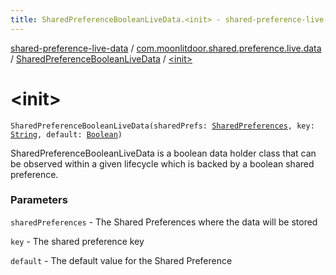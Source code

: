 ```yaml
---
title: SharedPreferenceBooleanLiveData.<init> - shared-preference-live-data
---
```


[shared-preference-live-data](../../index.html) / [com.moonlitdoor.shared.preference.live.data](../index.html) / [SharedPreferenceBooleanLiveData](index.html) / [&lt;init&gt;](./-init-.html)

# &lt;init&gt;

`SharedPreferenceBooleanLiveData(sharedPrefs: `[`SharedPreferences`](https://developer.android.com/reference/android/content/SharedPreferences.html)`, key: `[`String`](https://kotlinlang.org/api/latest/jvm/stdlib/kotlin/-string/index.html)`, default: `[`Boolean`](https://kotlinlang.org/api/latest/jvm/stdlib/kotlin/-boolean/index.html)`)`

SharedPreferenceBooleanLiveData is a boolean data holder class that can be observed within a given lifecycle which
is backed by a boolean shared preference.

### Parameters

`sharedPreferences` - The Shared Preferences where the data will be stored

`key` - The shared preference key

`default` - The default value for the Shared Preference